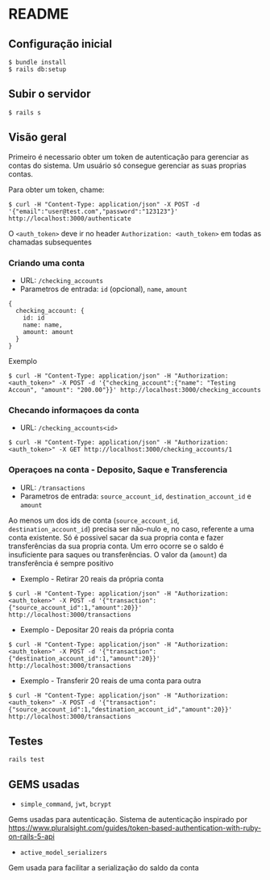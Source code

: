 # README


## Configuração inicial
```
$ bundle install
$ rails db:setup
```

## Subir o servidor

`$ rails s`

## Visão geral

Primeiro é necessario obter um token de autenticação para gerenciar as contas do sistema.
Um usuário só consegue gerenciar as suas proprias contas.

Para obter um token, chame:

`$ curl -H "Content-Type: application/json" -X POST -d '{"email":"user@test.com","password":"123123"}' http://localhost:3000/authenticate`

O `<auth_token>` deve ir no header `Authorization: <auth_token>` em todas as chamadas subsequentes

### Criando uma conta

 - URL: `/checking_accounts`
 - Parametros de entrada: `id` (opcional), `name`, `amount`

```
{ 
  checking_account: { 
    id: id
    name: name, 
    amount: amount
  }
}
```

Exemplo

`$ curl -H "Content-Type: application/json" -H "Authorization: <auth_token>" -X POST -d '{"checking_account":{"name": "Testing Accoun", "amount": "200.00"}}' http://localhost:3000/checking_accounts`

### Checando informaçoes da conta

 - URL: `/checking_accounts<id>`

`$ curl -H "Content-Type: application/json" -H "Authorization: <auth_token>" -X GET http://localhost:3000/checking_accounts/1`

### Operaçoes na conta - Deposito, Saque e Transferencia

 - URL: `/transactions`
 - Parametros de entrada: `source_account_id`, `destination_account_id` e `amount`

Ao menos um dos ids de conta (`source_account_id`, `destination_account_id`) precisa ser não-nulo e, no caso, referente a uma conta existente.
Só é possivel sacar da sua propria conta e fazer transferências da sua propria conta.
Um erro ocorre se o saldo é insuficiente para saques ou transferências.
O valor da (`amount`) da transferência é sempre positivo

 - Exemplo - Retirar 20 reais da própria conta

`$ curl -H "Content-Type: application/json" -H "Authorization: <auth_token>" -X POST -d '{"transaction":{"source_account_id":1,"amount":20}}' http://localhost:3000/transactions`

 - Exemplo - Depositar 20 reais da própria conta

`$ curl -H "Content-Type: application/json" -H "Authorization: <auth_token>" -X POST -d '{"transaction":{"destination_account_id":1,"amount":20}}' http://localhost:3000/transactions`

 - Exemplo - Transferir 20 reais de uma conta para outra

`$ curl -H "Content-Type: application/json" -H "Authorization: <auth_token>" -X POST -d '{"transaction":{"source_account_id":1,"destination_account_id","amount":20}}' http://localhost:3000/transactions`

## Testes

```
rails test
```

## GEMS usadas

 - `simple_command`, `jwt`, `bcrypt`

 Gems usadas para autenticação. Sistema de autenticação inspirado por https://www.pluralsight.com/guides/token-based-authentication-with-ruby-on-rails-5-api

  - `active_model_serializers`

  Gem usada para facilitar a serialização do saldo da conta
